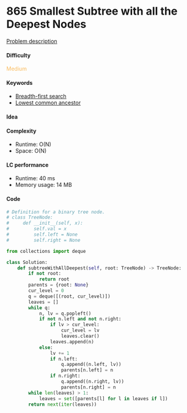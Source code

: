 865 Smallest Subtree with all the Deepest Nodes
=======================
[Problem description](https://leetcode.com/problems/smallest-subtree-with-all-the-deepest-nodes/)

#### Difficulty
<span style="color:#FABC60">Medium</span>

#### Keywords
- [Breadth-first search](../categories/bfs.md)
- [Lowest common ancestor](../categories/lca.md)

#### Idea

#### Complexity
- Runtime: O(N)
- Space: O(N)

#### LC performance
- Runtime: 40 ms
- Memory usage: 14 MB

#### Code
```python
# Definition for a binary tree node.
# class TreeNode:
#     def __init__(self, x):
#         self.val = x
#         self.left = None
#         self.right = None

from collections import deque

class Solution:
    def subtreeWithAllDeepest(self, root: TreeNode) -> TreeNode:
        if not root:
            return root
        parents = {root: None}
        cur_level = 0
        q = deque([(root, cur_level)])
        leaves = []
        while q:
            n, lv = q.popleft()
            if not n.left and not n.right:
                if lv > cur_level:
                    cur_level = lv
                    leaves.clear()
                leaves.append(n)
            else:
                lv += 1
                if n.left:
                    q.append((n.left, lv))
                    parents[n.left] = n
                if n.right:
                    q.append((n.right, lv))
                    parents[n.right] = n
        while len(leaves) > 1:
            leaves = set([parents[l] for l in leaves if l])
        return next(iter(leaves))
```